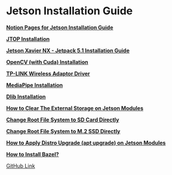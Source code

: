 # Jetson Installation Guide

[**Notion Pages for Jetson Installation Guide**](https://recepaydogdu.notion.site/Installations-981b220c4eb5495690827fe422a7cb91)

[**JTOP Installation**](Installations%20981b220c4eb5495690827fe422a7cb91/JTOP%20Installation%20096f89d353be4d8ea257580443b98995.md)

[**Jetson Xavier NX - Jetpack 5.1 Installation Guide**](Installations%20981b220c4eb5495690827fe422a7cb91/Jetson%20Xavier%20NX%20-%20Jetpack%205%201%20Installation%20Guide%20a377a0fbcae545d9a80e74bf4812fb96.md)

[**OpenCV (with Cuda) Installation**](Installations%20981b220c4eb5495690827fe422a7cb91/OpenCV%20(with%20Cuda)%20Installation%20c623ff8048c9421f8a2e14d1ba9d1633.md)

[**TP-LINK Wireless Adaptor Driver**](Installations%20981b220c4eb5495690827fe422a7cb91/TP-LINK%20Wireless%20Adaptor%20Driver%20e9bd23a36441439596bfc9a26eeca544.md)

[**MediaPipe Installation**](Installations%20981b220c4eb5495690827fe422a7cb91/MediaPipe%20Installation%206045ee0efb09499a82608ad5ae3dc695.md)

[**Dlib Installation**](Installations%20981b220c4eb5495690827fe422a7cb91/Dlib%20Installation%209d1214a0cba5484e8cb9c2037995142d.md)

[**How to Clear The External Storage on Jetson Modules**](Installations%20981b220c4eb5495690827fe422a7cb91/How%20to%20Clear%20The%20External%20Storage%20on%20Jetson%20Module%20fa019a382f0e49579dc71b92567ecfc1.md)

[**Change Root File System to SD Card Directly**](Installations%20981b220c4eb5495690827fe422a7cb91/Change%20Root%20File%20System%20to%20SD%20Card%20Directly%206e47684a414b4079af48a3bb42996adb.md)

[**Change Root File System to M.2 SSD Directly**](Installations%20981b220c4eb5495690827fe422a7cb91/Change%20Root%20File%20System%20to%20M%202%20SSD%20Directly%206946da0eca4040529ffbb368cc3187ae.md)

[**How to Apply Distro Upgrade (apt upgrade) on Jetson Modules**](Installations%20981b220c4eb5495690827fe422a7cb91/How%20to%20Apply%20Distro%20Upgrade%20(apt%20upgrade)%20on%20Jetso%2068549e38794044f98818fce4dce3cf2e.md)

[**How to Install Bazel?**](Installations%20981b220c4eb5495690827fe422a7cb91/How%20to%20Install%20Bazel%206961195e4c6a48128cef5a2c771c1234.md)

[GitHub Link](https://github.com/recepayddogdu/Nvidia-Jetson-Installation-Guide)